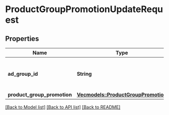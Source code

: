 # ProductGroupPromotionUpdateRequest

## Properties

Name | Type | Description | Notes
------------ | ------------- | ------------- | -------------
**ad_group_id** | **String** | ID of the ad group the product group belongs to. | 
**product_group_promotion** | [**Vec<models::ProductGroupPromotion>**](ProductGroupPromotion.md) |  | 

[[Back to Model list]](../README.md#documentation-for-models) [[Back to API list]](../README.md#documentation-for-api-endpoints) [[Back to README]](../README.md)


